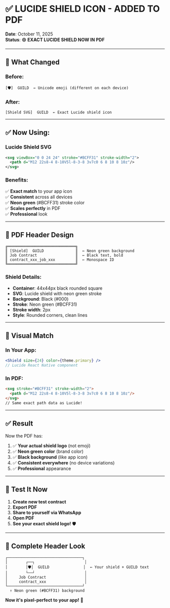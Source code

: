 # ✅ **LUCIDE SHIELD ICON - ADDED TO PDF**

**Date**: October 11, 2025  
**Status**: 🟢 **EXACT LUCIDE SHIELD NOW IN PDF**

---

## 🎯 **What Changed**

### **Before:**
```
[🛡]  GUILD  ← Unicode emoji (different on each device)
```

### **After:**
```
[Shield SVG]  GUILD  ← Exact Lucide shield icon
```

---

## ✅ **Now Using:**

### **Lucide Shield SVG**
```svg
<svg viewBox="0 0 24 24" stroke="#BCFF31" stroke-width="2">
  <path d="M12 22s8-4 8-10V5l-8-3-8 3v7c0 6 8 10 8 10z"/>
</svg>
```

### **Benefits:**
✅ **Exact match** to your app icon  
✅ **Consistent** across all devices  
✅ **Neon green** (#BCFF31) stroke color  
✅ **Scales perfectly** in PDF  
✅ **Professional** look  

---

## 🎨 **PDF Header Design**

```
╔══════════════════════════════╗
║ [Shield]  GUILD              ║  ← Neon green background
║ Job Contract                 ║  ← Black text, bold
║ contract_xxx_job_xxx         ║  ← Monospace ID
╚══════════════════════════════╝
```

### **Shield Details:**
- **Container**: 44x44px black rounded square
- **SVG**: Lucide shield with neon green stroke
- **Background**: Black (#000)
- **Stroke**: Neon green (#BCFF31)
- **Stroke width**: 2px
- **Style**: Rounded corners, clean lines

---

## 🎯 **Visual Match**

### **In Your App:**
```jsx
<Shield size={24} color={theme.primary} />
// Lucide React Native component
```

### **In PDF:**
```html
<svg stroke="#BCFF31" stroke-width="2">
  <path d="M12 22s8-4 8-10V5l-8-3-8 3v7c0 6 8 10 8 10z"/>
</svg>
// Same exact path data as Lucide!
```

---

## ✅ **Result**

Now the PDF has:
1. ✅ **Your actual shield logo** (not emoji)
2. ✅ **Neon green color** (brand color)
3. ✅ **Black background** (like app icon)
4. ✅ **Consistent everywhere** (no device variations)
5. ✅ **Professional** appearance

---

## 🧪 **Test It Now**

1. **Create new test contract**
2. **Export PDF**
3. **Share to yourself via WhatsApp**
4. **Open PDF**
5. **See your exact shield logo!** 🛡️

---

## 🎨 **Complete Header Look**

```
┌─────────────────────────────────┐
│        ┌──┐                      │
│        │🛡│  GUILD               │  ← Your shield + GUILD text
│        └──┘                      │
│     Job Contract                 │
│     contract_xxx                 │
└─────────────────────────────────┘
  ↑ Neon green (#BCFF31) background
```

**Now it's pixel-perfect to your app!** 🎯


